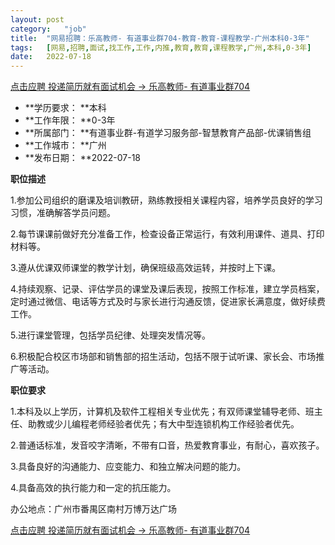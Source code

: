 ```yaml
---
layout:	post
category:	"job"
title:	"网易招聘：乐高教师- 有道事业群704-教育-教育-课程教学-广州本科0-3年"
tags:	[网易,招聘,面试,找工作,工作,内推,教育,教育,课程教学,广州,本科,0-3年]
date:	2022-07-18
---
```


[点击应聘 投递简历就有面试机会 ->  乐高教师- 有道事业群704](http://mobile.bole.netease.com/bole/boleDetail?id=25547&employeeId=346f03c3cda5f04c&key=all)



- **学历要求： **本科
- **工作年限： **0-3年
- **所属部门： **有道事业群-有道学习服务部-智慧教育产品部-优课销售组
- **工作城市： **广州
- **发布日期： **2022-07-18



**职位描述**

1.参加公司组织的磨课及培训教研，熟练教授相关课程内容，培养学员良好的学习习惯，准确解答学员问题。

2.每节课课前做好充分准备工作，检查设备正常运行，有效利用课件、道具、打印材料等。

3.遵从优课双师课堂的教学计划，确保班级高效运转，并按时上下课。

4.持续观察、记录、评估学员的课堂及课后表现，按照工作标准，建立学员档案，定时通过微信、电话等方式及时与家长进行沟通反馈，促进家长满意度，做好续费工作。

5.进行课堂管理，包括学员纪律、处理突发情况等。

6.积极配合校区市场部和销售部的招生活动，包括不限于试听课、家长会、市场推广等活动。



**职位要求**

1.本科及以上学历，计算机及软件工程相关专业优先；有双师课堂辅导老师、班主任、助教或少儿编程老师经验者优先；有大中型连锁机构工作经验者优先。

2.普通话标准，发音咬字清晰，不带有口音，热爱教育事业，有耐心，喜欢孩子。

3.具备良好的沟通能力、应变能力、和独立解决问题的能力。

4.具备高效的执行能力和一定的抗压能力。



办公地点：广州市番禺区南村万博万达广场



[点击应聘 投递简历就有面试机会 ->  乐高教师- 有道事业群704](http://mobile.bole.netease.com/bole/boleDetail?id=25547&employeeId=346f03c3cda5f04c&key=all)